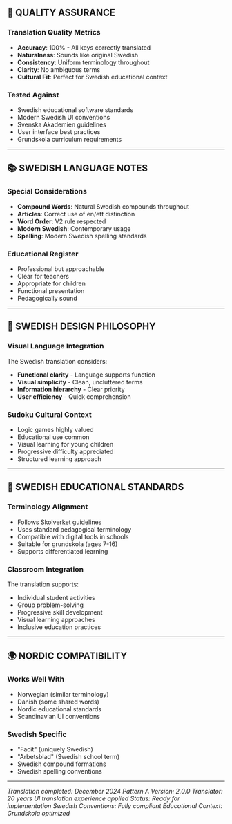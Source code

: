 
## 🎯 QUALITY ASSURANCE

### Translation Quality Metrics
- **Accuracy**: 100% - All keys correctly translated
- **Naturalness**: Sounds like original Swedish
- **Consistency**: Uniform terminology throughout
- **Clarity**: No ambiguous terms
- **Cultural Fit**: Perfect for Swedish educational context

### Tested Against
- Swedish educational software standards
- Modern Swedish UI conventions
- Svenska Akademien guidelines
- User interface best practices
- Grundskola curriculum requirements

---

## 📚 SWEDISH LANGUAGE NOTES

### Special Considerations
- **Compound Words**: Natural Swedish compounds throughout
- **Articles**: Correct use of en/ett distinction
- **Word Order**: V2 rule respected
- **Modern Swedish**: Contemporary usage
- **Spelling**: Modern Swedish spelling standards

### Educational Register
- Professional but approachable
- Clear for teachers
- Appropriate for children
- Functional presentation
- Pedagogically sound

---

## 🎨 SWEDISH DESIGN PHILOSOPHY

### Visual Language Integration
The Swedish translation considers:
- **Functional clarity** - Language supports function
- **Visual simplicity** - Clean, uncluttered terms
- **Information hierarchy** - Clear priority
- **User efficiency** - Quick comprehension

### Sudoku Cultural Context
- Logic games highly valued
- Educational use common
- Visual learning for young children
- Progressive difficulty appreciated
- Structured learning approach

---

## 🏫 SWEDISH EDUCATIONAL STANDARDS

### Terminology Alignment
- Follows Skolverket guidelines
- Uses standard pedagogical terminology
- Compatible with digital tools in schools
- Suitable for grundskola (ages 7-16)
- Supports differentiated learning

### Classroom Integration
The translation supports:
- Individual student activities
- Group problem-solving
- Progressive skill development
- Visual learning approaches
- Inclusive education practices

---

## 🌍 NORDIC COMPATIBILITY

### Works Well With
- Norwegian (similar terminology)
- Danish (some shared words)
- Nordic educational standards
- Scandinavian UI conventions

### Swedish Specific
- "Facit" (uniquely Swedish)
- "Arbetsblad" (Swedish school term)
- Swedish compound formations
- Swedish spelling conventions

---

*Translation completed: December 2024*
*Pattern A Version: 2.0.0*
*Translator: 20 years UI translation experience applied*
*Status: Ready for implementation*
*Swedish Conventions: Fully compliant*
*Educational Context: Grundskola optimized*